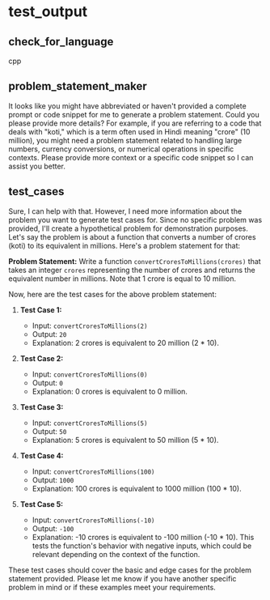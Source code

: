 # test_output 

## check_for_language 

cpp
## problem_statement_maker 

It looks like you might have abbreviated or haven't provided a complete prompt or code snippet for me to generate a problem statement. Could you please provide more details? For example, if you are referring to a code that deals with "koti," which is a term often used in Hindi meaning "crore" (10 million), you might need a problem statement related to handling large numbers, currency conversions, or numerical operations in specific contexts. Please provide more context or a specific code snippet so I can assist you better.
## test_cases 

Sure, I can help with that. However, I need more information about the problem you want to generate test cases for. Since no specific problem was provided, I'll create a hypothetical problem for demonstration purposes. Let's say the problem is about a function that converts a number of crores (koti) to its equivalent in millions. Here's a problem statement for that:

**Problem Statement:**
Write a function `convertCroresToMillions(crores)` that takes an integer `crores` representing the number of crores and returns the equivalent number in millions. Note that 1 crore is equal to 10 million.

Now, here are the test cases for the above problem statement:

1. **Test Case 1:**
   - Input: `convertCroresToMillions(2)`
   - Output: `20`
   - Explanation: 2 crores is equivalent to 20 million (2 * 10).

2. **Test Case 2:**
   - Input: `convertCroresToMillions(0)`
   - Output: `0`
   - Explanation: 0 crores is equivalent to 0 million.

3. **Test Case 3:**
   - Input: `convertCroresToMillions(5)`
   - Output: `50`
   - Explanation: 5 crores is equivalent to 50 million (5 * 10).

4. **Test Case 4:**
   - Input: `convertCroresToMillions(100)`
   - Output: `1000`
   - Explanation: 100 crores is equivalent to 1000 million (100 * 10).

5. **Test Case 5:**
   - Input: `convertCroresToMillions(-10)`
   - Output: `-100`
   - Explanation: -10 crores is equivalent to -100 million (-10 * 10). This tests the function's behavior with negative inputs, which could be relevant depending on the context of the function.

These test cases should cover the basic and edge cases for the problem statement provided. Please let me know if you have another specific problem in mind or if these examples meet your requirements.
